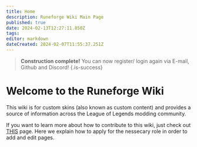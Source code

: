 ```yaml
---
title: Home
description: Runeforge Wiki Main Page
published: true
date: 2024-02-13T12:27:11.850Z
tags: 
editor: markdown
dateCreated: 2024-02-07T11:55:37.251Z
---
```


> **Construction complete!**
> You can now register/ login again via E-mail, Github and Discord!
{.is-success}


# Welcome to the Runeforge Wiki
This wiki is for custom skins (also known as custom content) and provides a source of information across the League of Legends modding community.

If you want to learn more about how to contribute to this wiki, just check out [THIS](/posting-guide/apply-con) page. Here we explain how to apply for the nessecary role in order to add and edit pages. 


